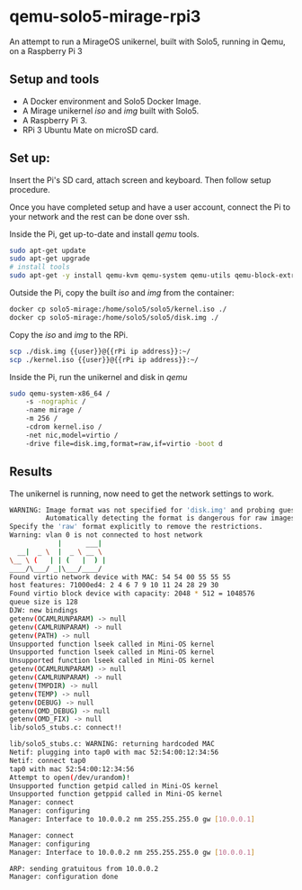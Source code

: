 # qemu-solo5-mirage-rpi3

An attempt to run a MirageOS unikernel, built with Solo5, running in Qemu, on a Raspberry Pi 3

## Setup and tools

* A Docker environment and Solo5 Docker Image.
* A Mirage unikernel _iso_ and _img_ built with Solo5.
* A Raspberry Pi 3.
* RPi 3 Ubuntu Mate on microSD card.

## Set up:

Insert the Pi's SD card, attach screen and keyboard. Then follow
setup procedure.

Once you have completed setup and have a user account, connect the
Pi to your network and the rest can be done over ssh.

Inside the Pi, get up-to-date and install _qemu_ tools.
```sh
sudo apt-get update
sudo apt-get upgrade
# install tools
sudo apt-get -y install qemu-kvm qemu-system qemu-utils qemu-block-extra qemu-user git vim bridge-utils
```

Outside the Pi, copy the built _iso_ and _img_ from the container:
```sh
docker cp solo5-mirage:/home/solo5/solo5/kernel.iso ./
docker cp solo5-mirage:/home/solo5/solo5/disk.img ./
```

Copy the _iso_ and _img_ to the RPi.
```sh
scp ./disk.img {{user}}@{{rPi ip address}}:~/
scp ./kernel.iso {{user}}@{{rPi ip address}}:~/
```

Inside the Pi, run the unikernel and disk in _qemu_
```sh
sudo qemu-system-x86_64 /
    -s -nographic /
    -name mirage /
    -m 256 /
    -cdrom kernel.iso /
    -net nic,model=virtio /
    -drive file=disk.img,format=raw,if=virtio -boot d
```

## Results

The unikernel is running, now need to get the network settings to work.
```sh
WARNING: Image format was not specified for 'disk.img' and probing guessed raw.
         Automatically detecting the format is dangerous for raw images, write operations on block 0 will be restricted.
Specify the 'raw' format explicitly to remove the restrictions.
Warning: vlan 0 is not connected to host network
            |      ___|
  __|  _ \  |  _ \ __ \
\__ \ (   | | (   |  ) |
____/\___/ _|\___/____/
Found virtio network device with MAC: 54 54 00 55 55 55
host features: 71000ed4: 2 4 6 7 9 10 11 24 28 29 30
Found virtio block device with capacity: 2048 * 512 = 1048576
queue size is 128
DJW: new bindings
getenv(OCAMLRUNPARAM) -> null
getenv(CAMLRUNPARAM) -> null
getenv(PATH) -> null
Unsupported function lseek called in Mini-OS kernel
Unsupported function lseek called in Mini-OS kernel
Unsupported function lseek called in Mini-OS kernel
getenv(OCAMLRUNPARAM) -> null
getenv(CAMLRUNPARAM) -> null
getenv(TMPDIR) -> null
getenv(TEMP) -> null
getenv(DEBUG) -> null
getenv(OMD_DEBUG) -> null
getenv(OMD_FIX) -> null
lib/solo5_stubs.c: connect!!

lib/solo5_stubs.c: WARNING: returning hardcoded MAC
Netif: plugging into tap0 with mac 52:54:00:12:34:56
Netif: connect tap0
tap0 with mac 52:54:00:12:34:56
Attempt to open(/dev/urandom)!
Unsupported function getpid called in Mini-OS kernel
Unsupported function getppid called in Mini-OS kernel
Manager: connect
Manager: configuring
Manager: Interface to 10.0.0.2 nm 255.255.255.0 gw [10.0.0.1]

Manager: connect
Manager: configuring
Manager: Interface to 10.0.0.2 nm 255.255.255.0 gw [10.0.0.1]

ARP: sending gratuitous from 10.0.0.2
Manager: configuration done
```
